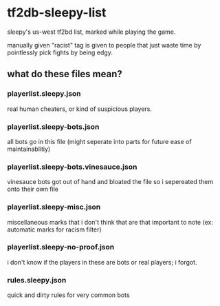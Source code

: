 # tf2db-sleepy-list
sleepy's us-west tf2bd list, marked while playing the game.

manually given "racist" tag is given to people that just waste time by pointlessly pick fights by being edgy.

## what do these files mean?

### playerlist.sleepy.json
real human cheaters, or kind of suspicious players.

### playerlist.sleepy-bots.json
all bots go in this file (might seperate into parts for future ease of maintainablitiy)

### playerlist.sleepy-bots.vinesauce.json
vinesauce bots got out of hand and bloated the file so i sepereated them onto their own file

### playerlist.sleepy-misc.json
miscellaneous marks that i don't think that are that important to note (ex: automatic marks for racism filter)

### playerlist.sleepy-no-proof.json
i don't know if the players in these are bots or real players; i forgot.

### rules.sleepy.json
quick and dirty rules for very common bots
